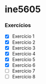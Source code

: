 # ine5605

### Exercícios
- [x] Exercício 1
- [x] Exercício 2
- [x] Exercício 3
- [x] Exercício 4
- [x] Exercício 5
- [x] Exercício 6
- [ ] Exercício 7
- [ ] Exercício 8